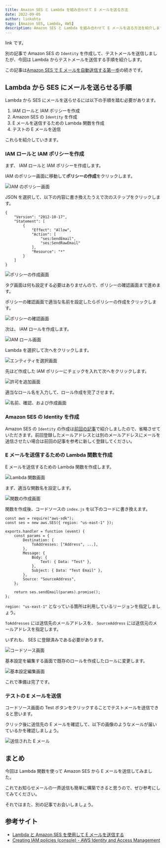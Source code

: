 ```yaml
---
title: Amazon SES と Lambda を組み合わせて E メールを送る方法
date: 2022-09-05
author: linkohta
tags: [Amazon SES, Lambda, AWS]
description: Amazon SES と Lambda を組み合わせて E メールを送る方法を紹介します。
---
```


link です。

別の記事で Amazon SES の `Identity` を作成して、テストメールを送信しましたが、今回は Lambda からテストメールを送信する手順を紹介します。

この記事は[Amazon SES で E メールを自動送信する第一歩](https://mseeeen.msen.jp/amazon-ses/)の続きです。

## Lambda から SES にメールを送らせる手順

Lambda から SES にメールを送らせるには以下の手順を踏む必要があります。

1. IAM ロールと IAM ポリシーを作成
2. Amazon SES の `Identity` を作成
3. E メールを送信するための Lambda 関数を作成
4. テストの E メールを送信

これらを紹介していきます。

### IAM ロールと IAM ポリシーを作成

まず、 IAM ロールと IAM ポリシーを作成します。

IAM のポリシー画面に移動して**ポリシーの作成**をクリックします。

![IAM のポリシー画面](images/2022-05-29_16h06_03.png)

JSON を選択して、以下の内容に書き換えたうえで次のステップをクリックします。

```js:title=ポリシーJSON
{
    "Version": "2012-10-17",
    "Statement": [
        {
            "Effect": "Allow",
            "Action": [
                "ses:SendEmail",
                "ses:SendRawEmail"
            ],
            "Resource": "*"
        }
    ]
}
```

![ポリシーの作成画面](images/2022-05-29_16h12_20.png)

タグ画面は何も設定する必要はありませんので、ポリシーの確認画面まで進めます。

ポリシーの確認画面で適当な名前を設定したらポリシーの作成をクリックします。

![ポリシーの確認画面](images/2022-05-29_16h13_23.png)

次は、 IAM ロールを作成します。

![IAM ロール画面](images/2022-05-29_17h41_48.png)

Lambda を選択して次へをクリックします。

![エンティティを選択画面](images/2022-05-29_17h42_07.png)

先ほど作成した IAM ポリシーにチェックを入れて次へをクリックします。

![許可を追加画面](images/2022-05-29_17h42_22.png)

適当なロール名を入力して、ロール作成を完了させます。

![名前、確認、および作成画面](images/2022-05-29_17h43_04.png)

### Amazon SES の Identity を作成

Amazon SES の `Identity` の作成は[前回の記事](../amazon-ses/)で紹介しましたので、省略させていただきます。前回登録したメールアドレスとは別のメールアドレスにメールを送信させたい場合は前回の記事を参考に新しく登録してください。

### E メールを送信するための Lambda 関数を作成

E メールを送信するための Lambda 関数を作成します。

![Lambda 関数画面](images/2022-05-29_20h24_20.png)

まず、適当な関数名を設定します。

![関数の作成画面](images/2022-05-29_20h25_32.png)

関数を作成後、コードソースの `index.js` を以下のコードに書き換えます。

```js:title=メール送信関数
const aws = require("aws-sdk");
const ses = new aws.SES({ region: "us-east-1" });

exports.handler = function (event) {
    const params = {
        Destination: {
            ToAddresses: ["Address", ...],
        },
        Message: {
            Body: {
                Text: { Data: "Test" },
            },
            Subject: { Data: "Test Email" },
        },
        Source: "SourceAddress",
    };

    return ses.sendEmail(params).promise();
};
```

`region: "us-east-1"` となっている箇所は利用しているリージョンを指定しましょう。

`ToAddresses` には送信先のメールアドレスを、 `SourceAddress` には送信元のメールアドレスを指定します。

いずれも、 SES に登録済みである必要があります。

![コードソース画面](images/2022-05-29_20h27_23.png)

基本設定を編集する画面で既存のロールを作成したロールに変更します。

![基本設定編集画面](images/2022-05-29_20h28_08.png)

これで準備は完了です。

### テストの E メールを送信

コードソース画面の Test ボタンをクリックすることでテストメールを送信できると思います。

クリック後に送信先の E メールを確認して、以下の画像のようなメールが届いているかを確認しましょう。

![送信された E メール](images/2022-05-29_20h51_09.png)

## まとめ

今回は Lambda 関数を使って Amazon SES から E メールを送信してみました。

これでお知らせメールの一斉送信も簡単に構築できると思うので、ぜひ参考にしてみてください。

それではまた、別の記事でお会いしましょう。

## 参考サイト

- [Lambda と Amazon SES を使用して E メールを送信する](https://aws.amazon.com/jp/premiumsupport/knowledge-center/lambda-send-email-ses/)
- [Creating IAM policies (console) - AWS Identity and Access Management](https://docs.aws.amazon.com/IAM/latest/UserGuide/access_policies_create-console.html#access_policies_create-start)
